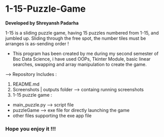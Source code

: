 # 1-15-Puzzle-Game
**Developed by Shreyansh Padarha**  

1-15 is a sliding puzzle game, having 15 puzzles numbered from 1-15, and jumbled up. Sliding through the free spot, the number tiles must be arranges is as-sending order !

+ This program has been created by me during my second semester of Bsc Data Science, i have used OOPs, Tkinter Module, basic linear searches, swapping and array manipulation to create the game.

--> Repository Includes :  
1. README.md 
2. Screenshots | outputs folder --> containg running screenshots
3. 1-15 puzzle game :  
  + main_puzzle.py --> script file 
  + puzzleGame --> exe file for directly launching the game
  + other files supporting the exe app file  
  

### Hope you enjoy it !!!  
